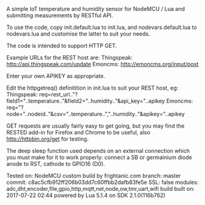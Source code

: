 A simple IoT temperature and humidity sensor for NodeMCU / Lua and
submitting measurements by RESTful API.

To use the code, copy init.default.lua to init.lua, and nodevars.default.lua
to nodevars.lua and customise the latter to suit your needs.

The code is intended to support HTTP GET.

Example URLs for the REST host are:
Thingspeak: http://api.thingspeak.com/update
Emoncms: http://emoncms.org/input/post

Enter your own APIKEY as appropriate.

Edit the httpgetreq() definitition in init.lua to suit your REST host, eg:
Thingspeak: req=rest_url.."?field1="..temperature.."&field2="..humidity.."&api_key="..apikey
Emoncms: req="?node="..nodeid.."&csv="..temperature..","..humidity.."&apikey="..apikey

GET requests are usually fairly easy to get going, but you may find the RESTED
add-in for Firefox and Chrome to be useful, also http://httpbin.org/get for
testing.

The deep sleep function used depends on an external connection which you must
make for it to work properly: connect a SB or germainium diode anode to RST,
cathode to GPIO16 (D0).
 
Tested on:
NodeMCU custom build by frightanic.com
	branch: master
	commit: c8ac5cfb912ff206b03dd7c60ffbb2dafb83fe5e
	SSL: false
	modules: adc,dht,encoder,file,gpio,http,mqtt,net,node,ow,tmr,uart,wifi
 build 	built on: 2017-07-22 02:44
 powered by Lua 5.1.4 on SDK 2.1.0(116b762)

